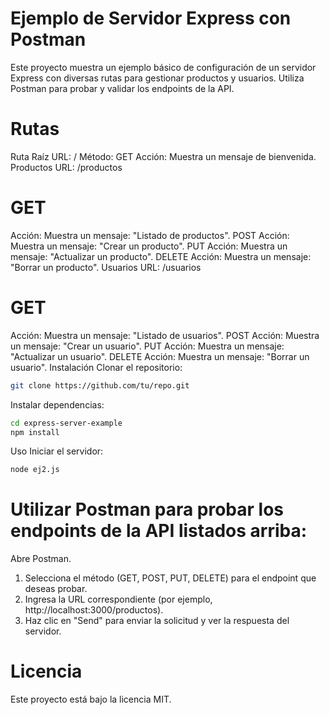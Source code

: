 # Ejemplo de Servidor Express con Postman
Este proyecto muestra un ejemplo básico de configuración de un servidor Express con diversas rutas para gestionar productos y usuarios. Utiliza Postman para probar y validar los endpoints de la API.

# Rutas
Ruta Raíz
URL: /
Método: GET
Acción: Muestra un mensaje de bienvenida.
Productos
URL: /productos

# GET
Acción: Muestra un mensaje: "Listado de productos".
POST
Acción: Muestra un mensaje: "Crear un producto".
PUT
Acción: Muestra un mensaje: "Actualizar un producto".
DELETE
Acción: Muestra un mensaje: "Borrar un producto".
Usuarios
URL: /usuarios

# GET
Acción: Muestra un mensaje: "Listado de usuarios".
POST
Acción: Muestra un mensaje: "Crear un usuario".
PUT
Acción: Muestra un mensaje: "Actualizar un usuario".
DELETE
Acción: Muestra un mensaje: "Borrar un usuario".
Instalación
Clonar el repositorio:

````bash
git clone https://github.com/tu/repo.git
````
Instalar dependencias:

```` bash
cd express-server-example
npm install
````
Uso
Iniciar el servidor:

```` bash
node ej2.js
 ````
# Utilizar Postman para probar los endpoints de la API listados arriba:

Abre Postman.
1. Selecciona el método (GET, POST, PUT, DELETE) para el endpoint que deseas probar.
2. Ingresa la URL correspondiente (por ejemplo, http://localhost:3000/productos).
3. Haz clic en "Send" para enviar la solicitud y ver la respuesta del servidor.

# Licencia
Este proyecto está bajo la licencia MIT.

